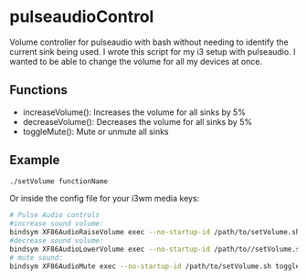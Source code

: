 # pulseaudioControl
Volume controller for pulseaudio with bash without needing to identify the current sink being used.
I wrote this script for my i3 setup with pulseaudio. I wanted to be able to change the volume for all my devices at once.

## Functions
* increaseVolume(): Increases the volume for all sinks by 5%
* decreaseVolume(): Decreases the volume for all sinks by 5%
* toggleMute(): Mute or unmute all sinks

## Example
```bash
./setVolume functionName
```

Or inside the config file for your i3wm media keys:
```bash
# Pulse Audio controls
#increase sound volume:
bindsym XF86AudioRaiseVolume exec --no-startup-id /path/to/setVolume.sh increaseVolume
#decrease sound volume:
bindsym XF86AudioLowerVolume exec --no-startup-id /path/to//setVolume.sh decreaseVolume
# mute sound:
bindsym XF86AudioMute exec --no-startup-id /path/to/setVolume.sh toggleMute
```
